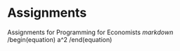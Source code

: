 # Assignments
Assignments for Programming for Economists 
*markdown*  
/begin(equation)
a^2 
/end(equation)


